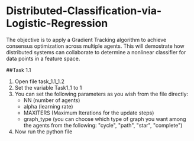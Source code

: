 # Distributed-Classification-via-Logistic-Regression
The objective is to apply a Gradient Tracking algorithm to achieve consensus optimization across multiple agents. This will demostrate how distributed systems can collaborate to determine a nonlinear classifier for data points in a feature space.

##Task 1.1
1. Open file task_1.1_1.2
2. Set the variable Task1_1 to 1
3. You can set the following parameters as you wish from the file directly:
	- NN (number of agents)
	- alpha (learning rate)
	- MAXITERS (Maximum Iterations for the update steps)
	- graph_type (you can choose which type of graph you want among the agents from the following: "cycle", "path", "star", "complete")
4. Now run the python file
